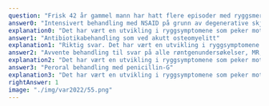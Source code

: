 ```yaml
---
question: "Frisk 42 år gammel mann har hatt flere episoder med ryggsmerter siden 20-års alderen. Røntgenundersøkelse av LS-columna viser spondylolistese L4/L5. De siste månedene har han hatt utstrålende smerter til begge ekstremiteter ved gange mer enn 500 meter. Nå har han ryggsmerter i hvile, temperatur 38,5 oC og redusert allmenntilstand. Det er nedsatt kraft i venstre quadriceps og sensibiltetsutfall på utsiden av venstre lår, Lasegue er postitiv. Utover dette normal organstatus. Pasienten innlegges i sykehus. Hvilken behandlingsstrategi er mest aktuell å starte i denne situasjonen?"
answer0: "Intensivert behandling med NSAID på grunn av degenerative skjelettlidelse"
explanation0: "Det har vært en utvikling i ryggsymptomene som peker mot mulig infeksjonsfokus i ryggsøylen. Dette bør undersøkes nærmere. Osteomyelitt vil ikke oppdages på skjelettrøntgen i tidlig fase og det bør derfor utføres MR-undersøkelse. Det er mest sannsynlig at infeksjonen skyldes stafylokokker som er resistente mot vanlig penicillin. For å dekke andre muligheter i første omgang, inngår gentamicin i behandlingen i henhold til nasjonale retningslinjer. Tistanden er akutt og behandlingsstart bør ikke utsettes med flere dager f.eks. for å vente på blodkultursvar."
answer1: "Antibiotikabehandling som ved akutt osteomyelitt"
explanation1: "Riktig svar. Det har vært en utvikling i ryggsymptomene som peker mot mulig infeksjonsfokus i ryggsøylen. Dette bør undersøkes nærmere. Osteomyelitt vil ikke oppdages på skjelettrøntgen i tidlig fase og det bør derfor utføres MR-undersøkelse. Det er mest sannsynlig at infeksjonen skyldes stafylokokker som er resistente mot vanlig penicillin. For å dekke andre muligheter i første omgang, inngår gentamicin i behandlingen i henhold til nasjonale retningslinjer. Tistanden er akutt og behandlingsstart bør ikke utsettes med flere dager f.eks. for å vente på blodkultursvar."
answer2: "Avvente behandling til svar på alle røntgenundersøkelser, MR, blodkulturer mm"
explanation2: "Det har vært en utvikling i ryggsymptomene som peker mot mulig infeksjonsfokus i ryggsøylen. Dette bør undersøkes nærmere. Osteomyelitt vil ikke oppdages på skjelettrøntgen i tidlig fase og det bør derfor utføres MR-undersøkelse. Det er mest sannsynlig at infeksjonen skyldes stafylokokker som er resistente mot vanlig penicillin. For å dekke andre muligheter i første omgang, inngår gentamicin i behandlingen i henhold til nasjonale retningslinjer. Tistanden er akutt og behandlingsstart bør ikke utsettes med flere dager f.eks. for å vente på blodkultursvar."
answer3: "Peroral behandling med penicillin-G"
explanation3: "Det har vært en utvikling i ryggsymptomene som peker mot mulig infeksjonsfokus i ryggsøylen. Dette bør undersøkes nærmere. Osteomyelitt vil ikke oppdages på skjelettrøntgen i tidlig fase og det bør derfor utføres MR-undersøkelse. Det er mest sannsynlig at infeksjonen skyldes stafylokokker som er resistente mot vanlig penicillin. For å dekke andre muligheter i første omgang, inngår gentamicin i behandlingen i henhold til nasjonale retningslinjer. Tistanden er akutt og behandlingsstart bør ikke utsettes med flere dager f.eks. for å vente på blodkultursvar."
rightAnswer: 1
image: "./img/var2022/55.png"
---
```

